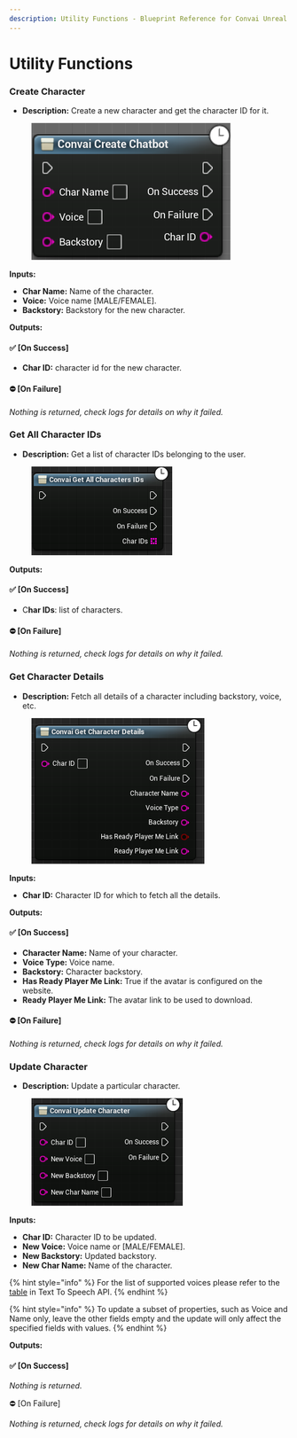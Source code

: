 ```yaml
---
description: Utility Functions - Blueprint Reference for Convai Unreal Engine integration.
---
```


# Utility Functions

### Create Character

* **Description:** Create a new character and get the character ID for it.

<figure><img src="../../../.gitbook/assets/image (145).png" alt=""><figcaption></figcaption></figure>

**Inputs:**

* **Char Name:** Name of the character.
* **Voice:** Voice name \[MALE/FEMALE].
* **Backstory:** Backstory for the new character.

**Outputs:**

#### ✅ \[On Success]

* **Char ID:** character id for the new character.

#### ⛔ \[On Failure]&#x20;

_Nothing is returned, check logs for details on why it failed._



### Get All Character IDs

* **Description:** Get a list of character IDs belonging to the user.

<figure><img src="../../../.gitbook/assets/image (138).png" alt=""><figcaption></figcaption></figure>

**Outputs:**

#### ✅ \[On Success]

* C**har IDs**: list of characters.

#### ⛔ \[On Failure]&#x20;

_Nothing is returned, check logs for details on why it failed._

### Get Character Details

* **Description:** Fetch all details of a character including backstory, voice, etc.

<figure><img src="../../../.gitbook/assets/image (124).png" alt=""><figcaption></figcaption></figure>

**Inputs:**

* **Char ID:** Character ID for which to fetch all the details.

**Outputs:**

#### ✅ \[On Success]

* **Character Name:** Name of your character.&#x20;
* **Voice Type:** Voice name.&#x20;
* **Backstory:** Character backstory.
* **Has Ready Player Me Link:** True if the avatar is configured on the website.
* **Ready Player Me Link:** The avatar link to be used to download.

#### ⛔ \[On Failure]&#x20;

_Nothing is returned, check logs for details on why it failed._

### Update Character&#x20;

* **Description:** Update a particular character.

<figure><img src="../../../.gitbook/assets/image (116).png" alt=""><figcaption></figcaption></figure>

**Inputs:**

* **Char ID:** Character ID to be updated.
* **New Voice:** Voice name or \[MALE/FEMALE].
* **New Backstory:** Updated backstory.
* **New Char Name:** Name of the character.

{% hint style="info" %}
For the list of supported voices please refer to the [table](../../../reference/core-api-reference/standalone-voice-api/text-to-speech-api.md#list-of-available-voices-and-their-supported-audio-file-encodings) in Text To Speech API.
{% endhint %}

{% hint style="info" %}
To update a subset of properties, such as Voice and Name only, leave the other fields empty and the update will only affect the specified fields with values.
{% endhint %}

**Outputs:**

#### ✅ \[On Success]

_Nothing is returned._

⛔ \[On Failure]&#x20;

_Nothing is returned, check logs for details on why it failed._
